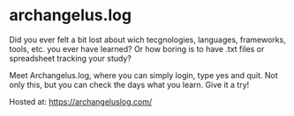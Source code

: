 # archangelus.log

Did you ever felt a bit lost about wich tecgnologies, languages, frameworks, tools, etc. you ever have learned?
Or how boring is to have .txt files or spreadsheet tracking your study?

Meet Archangelus.log, where you can simply login, type yes and quit. Not only this, but you can check the days what you learn. Give it a try!

Hosted at: https://archangeluslog.com/
